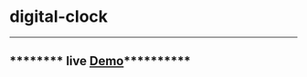 # digital-clock

----------------------------------------------------------
******** live <a href="https://syrinelarbi.github.io/digital-clock/">Demo</a>**********
-------------------------------------------------------------
